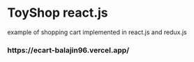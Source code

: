 # ToyShop react.js

example of shopping cart implemented in react.js and redux.js

<h3>https://ecart-balajin96.vercel.app/</h3>

